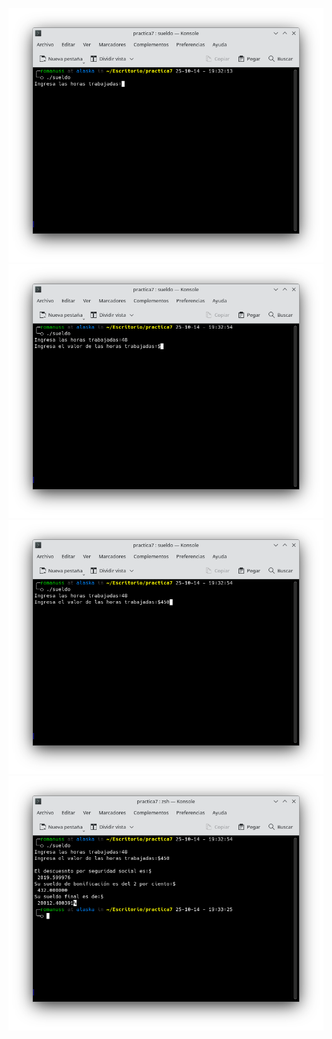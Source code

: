 ![sueldo1](/capturas7/sueldo4.png)
![sueldo2](/capturas7/sueldo3.png)
![sueldo3](/capturas7/sueldo2.png)
![sueldo4](/capturas7/sueldo1.png)

